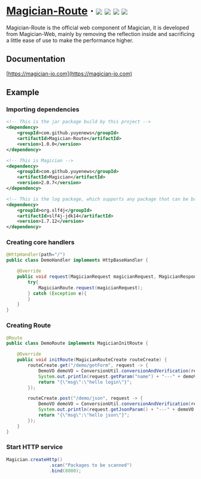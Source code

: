<h1> 
    <a href="https://magician-io.com">Magician-Route</a> ·
    <img src="https://img.shields.io/badge/licenes-MIT-brightgreen.svg"/>
    <img src="https://img.shields.io/badge/jdk-8+-brightgreen.svg"/>
    <img src="https://img.shields.io/badge/maven-3.5.4+-brightgreen.svg"/>
    <img src="https://img.shields.io/badge/release-master-brightgreen.svg"/>
</h1>

Magician-Route is the official web component of Magician, it is developed from Magician-Web, mainly by removing the reflection inside and sacrificing a little ease of use to make the performance higher.

## Documentation

[https://magician-io.com](https://magician-io.com)

## Example

### Importing dependencies

```xml
<!-- This is the jar package build by this project -->
<dependency>
    <groupId>com.github.yuyenews</groupId>
    <artifactId>Magician-Route</artifactId>
    <version>1.0.0</version>
</dependency>

<!-- This is Magician -->
<dependency>
    <groupId>com.github.yuyenews</groupId>
    <artifactId>Magician</artifactId>
    <version>2.0.7</version>
</dependency>

<!-- This is the log package, which supports any package that can be bridged with slf4j -->
<dependency>
    <groupId>org.slf4j</groupId>
    <artifactId>slf4j-jdk14</artifactId>
    <version>1.7.12</version>
</dependency>
```

### Creating core handlers

```java
@HttpHandler(path="/")
public class DemoHandler implements HttpBaseHandler {

    @Override
    public void request(MagicianRequest magicianRequest, MagicianResponse response) {
        try{
            MagicianRoute.request(magicianRequest);
        } catch (Exception e){
        }
    }
}
```

### Creating Route

```java
@Route
public class DemoRoute implements MagicianInitRoute {

    @Override
    public void initRoute(MagicianRouteCreate routeCreate) {
        routeCreate.get("/demo/getForm", request -> {
            DemoVO demoVO = ConversionUtil.conversionAndVerification(request, DemoVO.class);
            System.out.println(request.getParam("name") + "---" + demoVO.getName());
            return "{\"msg\":\"hello login\"}";
        });

        routeCreate.post("/demo/json", request -> {
            DemoVO demoVO = ConversionUtil.conversionAndVerification(request, DemoVO.class);
            System.out.println(request.getJsonParam() + "---" + demoVO.getName());
            return "{\"msg\":\"hello json\"}";
        });
    }
}
```


### Start HTTP service

```java
Magician.createHttp()
                .scan("Packages to be scanned")
                .bind(8080);
```